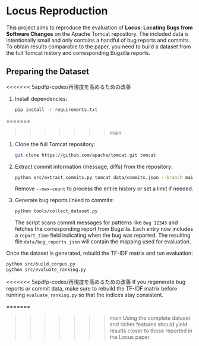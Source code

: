 # Locus Reproduction

This project aims to reproduce the evaluation of **Locus: Locating Bugs from Software Changes** on the Apache Tomcat repository. The included data is intentionally small and only contains a handful of bug reports and commits. To obtain results comparable to the paper, you need to build a dataset from the full Tomcat history and corresponding Bugzilla reports.

## Preparing the Dataset

<<<<<<< 5apdfp-codex/再現度を高めるための改善
1. Install dependencies:
   ```bash
   pip install -r requirements.txt
   ```

=======
>>>>>>> main
1. Clone the full Tomcat repository:
   ```bash
   git clone https://github.com/apache/tomcat.git tomcat
   ```

2. Extract commit information (message, diffs) from the repository:
   ```bash
   python src/extract_commits.py tomcat data/commits.json --branch main
   ```
   Remove `--max-count` to process the entire history or set a limit if needed.

3. Generate bug reports linked to commits:
   ```bash
   python tools/collect_dataset.py
   ```
   The script scans commit messages for patterns like `Bug 12345` and fetches the corresponding report from Bugzilla. Each entry now includes a `report_time` field indicating when the bug was reported. The resulting file `data/bug_reports.json` will contain the mapping used for evaluation.

Once the dataset is generated, rebuild the TF-IDF matrix and run evaluation:

```bash
python src/build_corpus.py
python src/evaluate_ranking.py
```

<<<<<<< 5apdfp-codex/再現度を高めるための改善
If you regenerate bug reports or commit data, make sure to rebuild the TF-IDF matrix before running `evaluate_ranking.py` so that the indices stay consistent.

=======
>>>>>>> main
Using the complete dataset and richer features should yield results closer to those reported in the Locus paper.
